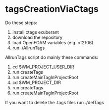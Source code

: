 # tagsCreationViaCtags
Do these steps:
1) install ctags exuberant 
2) download the repository 
3) load OpenFOAM variables (e.g. of2106)
4) run ./AllrunTags

AllrunTags script do mainly these commands:
1. cd $WM_PROJECT_USER_DIR
2. run createTags
3. run createMainTagInProjectRoot
4. cd $WM_PROJECT_DIR
5. run createTags
6. run createMainTagInProjectRoot

If you want to delete the .tags files run ./delTags
